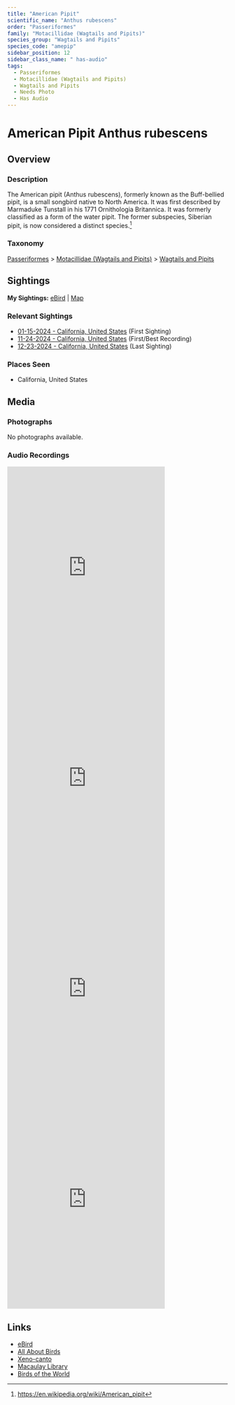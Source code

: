 ```yaml
---
title: "American Pipit"
scientific_name: "Anthus rubescens"
order: "Passeriformes"
family: "Motacillidae (Wagtails and Pipits)"
species_group: "Wagtails and Pipits"
species_code: "amepip"
sidebar_position: 12
sidebar_class_name: " has-audio"
tags: 
  - Passeriformes
  - Motacillidae (Wagtails and Pipits)
  - Wagtails and Pipits
  - Needs Photo
  - Has Audio
---
```


# American Pipit <span className='sci_name'>Anthus rubescens</span>

## Overview

### Description
The American pipit (Anthus rubescens), formerly known as the Buff-bellied pipit, is a small songbird native to North America. It was first described by Marmaduke Tunstall in his 1771 Ornithologia Britannica. It was formerly classified as a form of the water pipit. The former subspecies, Siberian pipit, is now considered a distinct species.[^1]

[^1]: https://en.wikipedia.org/wiki/American_pipit

### Taxonomy
[Passeriformes](/tags/passeriformes) > [Motacillidae (Wagtails and Pipits)](/tags/motacillidae-wagtails-and-pipits) > [Wagtails and Pipits](/tags/wagtails-and-pipits)


## Sightings

**My Sightings:** [eBird](https://ebird.org/lifelist?r=world&time=life&spp=amepip) | [Map](/map?species_code=amepip)

### Relevant Sightings

* [01-15-2024 - California, United States](https://ebird.org/checklist/S159001730) (First Sighting)
* [11-24-2024 - California, United States](https://ebird.org/checklist/S203486069) (First/Best Recording)
* [12-23-2024 - California, United States](https://ebird.org/checklist/S206318000) (Last Sighting)

### Places Seen

* California, United States



## Media
### Photographs
No photographs available.

### Audio Recordings
<iframe src="https://macaulaylibrary.org/asset/626684923/embed" width="360" height="480" frameborder="0" allowfullscreen></iframe>
<iframe src="https://macaulaylibrary.org/asset/626684924/embed" width="360" height="480" frameborder="0" allowfullscreen></iframe>
<iframe src="https://macaulaylibrary.org/asset/626684926/embed" width="360" height="480" frameborder="0" allowfullscreen></iframe>
<iframe src="https://macaulaylibrary.org/asset/627926535/embed" width="360" height="480" frameborder="0" allowfullscreen></iframe>

## Links
* [eBird](https://ebird.org/species/amepip) 
* [All About Birds](https://www.allaboutbirds.org/guide/amepip) 
* [Xeno-canto](https://www.xeno-canto.org/species/anthus-rubescens) 
* [Macaulay Library](https://search.macaulaylibrary.org/catalog?taxonCode=amepip&sort=rating_rank_desc)
* [Birds of the World](https://birdsoftheworld.org/bow/species/amepip)
